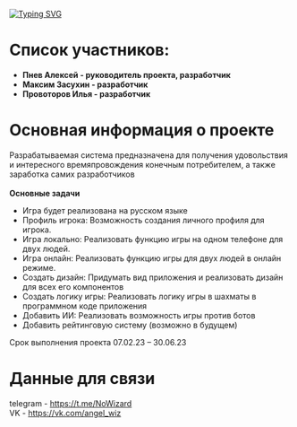 [![Typing SVG](https://readme-typing-svg.demolab.com?font=Fira+Code&weight=600&height=80&size=40&duration=3000&pause=1000&color=07477C&center=true&width=1200&lines=Play+Chess+mobile+game)](https://git.io/typing-svg)
# Список участников:<br>
- **Пнев Алексей - руководитель проекта, разработчик**
- **Максим Засухин - разработчик**
- **Провоторов Илья - разработчик**
# Основная информация о проекте
Разрабатываемая система предназначена для получения удовольствия и интересного времяпровождения конечным потребителем, а также заработка самих разработчиков<br><br>
**Основные задачи**
- Игра будет реализована на русском языке<br>
- Профиль игрока:
Возможность создания личного профиля для игрока. 
- Игра локально:
Реализовать функцию игры на одном телефоне для двух людей.
- Игра онлайн:
Реализовать функцию игры для двух людей в онлайн режиме. 
- Создать дизайн:
Придумать вид приложения и реализовать дизайн для всех его компонентов 
- Создать логику игры:
Реализовать логику игры в шахматы в программном коде приложения
- Добавить ИИ:
Реализовать возможность игры против ботов
- Добавить рейтинговую систему (возможно в будущем)

Срок выполнения проекта 07.02.23 – 30.06.23
# Данные для связи
telegram - https://t.me/NoWizard<br>
VK - https://vk.com/angel_wiz

